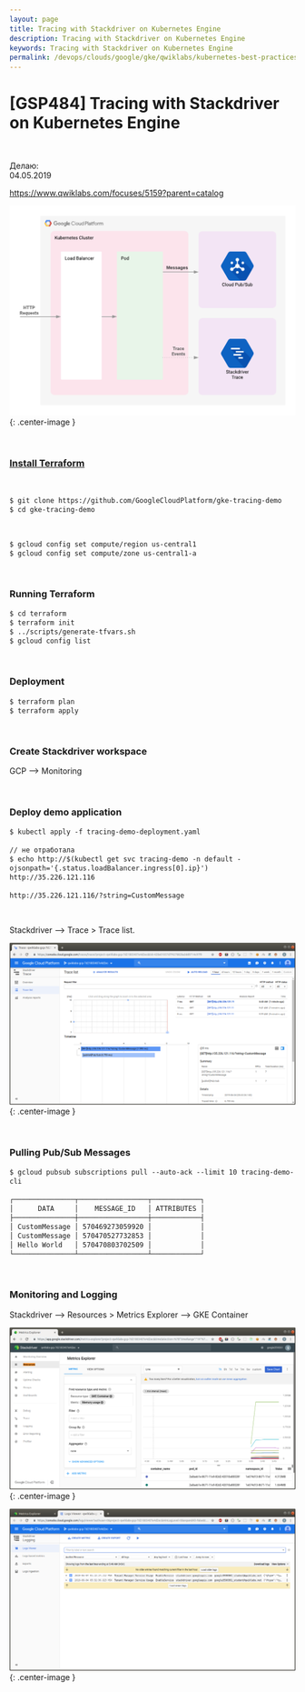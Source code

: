 ```yaml
---
layout: page
title: Tracing with Stackdriver on Kubernetes Engine
description: Tracing with Stackdriver on Kubernetes Engine
keywords: Tracing with Stackdriver on Kubernetes Engine
permalink: /devops/clouds/google/gke/qwiklabs/kubernetes-best-practices/tracing-with-stackdriver-on-kubernetes-engine/
---
```


# [GSP484] Tracing with Stackdriver on Kubernetes Engine

<br/>

Делаю:  
04.05.2019

https://www.qwiklabs.com/focuses/5159?parent=catalog

![Tracing with Stackdriver on Kubernetes Engine](/img/devops/clouds/google/gke/qwiklabs/kubernetes-best-practices/tracing-with-stackdriver-on-kubernetes-engine/pic1.png 'Tracing with Stackdriver on Kubernetes Engine'){: .center-image }

<br/>

### [Install Terraform](//gitops.ru/tools/terraform/setup//)

<br/>

    $ git clone https://github.com/GoogleCloudPlatform/gke-tracing-demo
    $ cd gke-tracing-demo

<br/>

    $ gcloud config set compute/region us-central1
    $ gcloud config set compute/zone us-central1-a

<br/>

### Running Terraform

    $ cd terraform
    $ terraform init
    $ ../scripts/generate-tfvars.sh
    $ gcloud config list

<br/>

### Deployment

    $ terraform plan
    $ terraform apply

<br/>

### Create Stackdriver workspace

GCP --> Monitoring

<br/>

### Deploy demo application

    $ kubectl apply -f tracing-demo-deployment.yaml

    // не отработала
    $ echo http://$(kubectl get svc tracing-demo -n default -ojsonpath='{.status.loadBalancer.ingress[0].ip}')
    http://35.226.121.116

    http://35.226.121.116/?string=CustomMessage

<br/>

Stackdriver --> Trace > Trace list.

![Tracing with Stackdriver on Kubernetes Engine](/img/devops/clouds/google/gke/qwiklabs/kubernetes-best-practices/tracing-with-stackdriver-on-kubernetes-engine/pic2.png 'Tracing with Stackdriver on Kubernetes Engine'){: .center-image }

<br/>

### Pulling Pub/Sub Messages

    $ gcloud pubsub subscriptions pull --auto-ack --limit 10 tracing-demo-cli

    ┌───────────────┬─────────────────┬────────────┐
    │      DATA     │    MESSAGE_ID   │ ATTRIBUTES │
    ├───────────────┼─────────────────┼────────────┤
    │ CustomMessage │ 570469273059920 │            │
    │ CustomMessage │ 570470527732853 │            │
    │ Hello World   │ 570470803702509 │            │
    └───────────────┴─────────────────┴────────────┘

<br/>

### Monitoring and Logging

Stackdriver --> Resources > Metrics Explorer --> GKE Container

![Tracing with Stackdriver on Kubernetes Engine](/img/devops/clouds/google/gke/qwiklabs/kubernetes-best-practices/tracing-with-stackdriver-on-kubernetes-engine/pic3.png 'Tracing with Stackdriver on Kubernetes Engine'){: .center-image }

![Tracing with Stackdriver on Kubernetes Engine](/img/devops/clouds/google/gke/qwiklabs/kubernetes-best-practices/tracing-with-stackdriver-on-kubernetes-engine/pic4.png 'Tracing with Stackdriver on Kubernetes Engine'){: .center-image }
